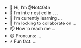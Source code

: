   - 👋 Hi, I’m @Not404n 
-  👀 I’m  int e     r     est   ed in    .            .  .       
- 🌱 I’m currently learning  ...               
- 💞️ I’m looking to collaborate on ...          
- 📫 How to reach me ... 
- 😄 Pronouns: ...
- ⚡ Fun fact: ... 

<!---
Not404n/Not404n is a ✨ special ✨ repository because its `README.md` (this file) appears on your GitHub profile.
You can click the Preview link to take a look at your changes.
--->
